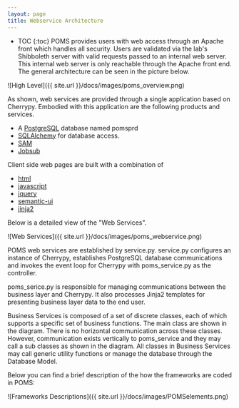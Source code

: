 ```yaml
---
layout: page
title: Webservice Architecture
---
```

* TOC
{:toc}
POMS provides users with web access through an Apache front which handles all security. Users are validated via the lab's Shibboleth server with valid requests passed to an internal web server. This internal web server is only reachable through the Apache front end. The general architecture can be seen in the picture below.

![High Level]({{ site.url }}/docs/images/poms_overview.png)

As shown, web services are provided through a single application based on Cherrypy. Embodied with this application are the following products and services.

* A [PostgreSQL](https://www.postgresql.org/) database named pomsprd
* [SQLAlchemy](http://www.sqlalchemy.org/) for database access.
* [SAM](https://cdcvs.fnal.gov/redmine/projects/sam-main/wiki)
* [Jobsub](https://cdcvs.fnal.gov/redmine/projects/jobsub/wiki)

Client side web pages are built with a combination of

* [html](http://www.w3schools.com/default.asp)
* [javascript](https://www.javascript.com/)
* [jquery](http://jquery.com/)
* [semantic-ui](http://semantic-ui.com/)
* [jinja2](http://jinja.pocoo.org/)

Below is a detailed view of the "Web Services".

![Web Services]({{ site.url }}/docs/images/poms_webservice.png)

POMS web services are established by service.py. service.py configures an instance of Cherrypy, establishes PostgreSQL database communications and invokes the event loop for Cherrypy with poms_service.py as the controller.

poms_serice.py is responsible for managing communications between the business layer and Cherrypy. It also processes Jinja2 templates for presenting business layer data to the end user.

Business Services is composed of a set of discrete classes, each of which supports a specific set of business functions. The main class are shown in the diagram. There is no horizontal communication across these classes. However, communication exists vertically to poms_service and they may call a sub classes as shown in the diagram. All classes in Business Services may call generic utility functions or manage the database through the Database Model.

Below you can find a brief description of the how the frameworks are coded in POMS:

![Frameworks Descriptions]({{ site.url }}/docs/images/POMSelements.png)

